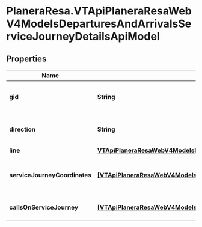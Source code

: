 # PlaneraResa.VTApiPlaneraResaWebV4ModelsDeparturesAndArrivalsServiceJourneyDetailsApiModel

## Properties

Name | Type | Description | Notes
------------ | ------------- | ------------- | -------------
**gid** | **String** | 16-digit Västtrafik service journey gid. | [optional] 
**direction** | **String** | A description of the direction. | [optional] 
**line** | [**VTApiPlaneraResaWebV4ModelsDeparturesAndArrivalsLineDetailsApiModel**](VTApiPlaneraResaWebV4ModelsDeparturesAndArrivalsLineDetailsApiModel.md) |  | [optional] 
**serviceJourneyCoordinates** | [**[VTApiPlaneraResaWebV4ModelsDeparturesAndArrivalsCoordinateApiModel]**](VTApiPlaneraResaWebV4ModelsDeparturesAndArrivalsCoordinateApiModel.md) | The coordinates of the service journey. | [optional] 
**callsOnServiceJourney** | [**[VTApiPlaneraResaWebV4ModelsDeparturesAndArrivalsCallDetailsApiModel]**](VTApiPlaneraResaWebV4ModelsDeparturesAndArrivalsCallDetailsApiModel.md) | All calls on the service journey. | [optional] 


